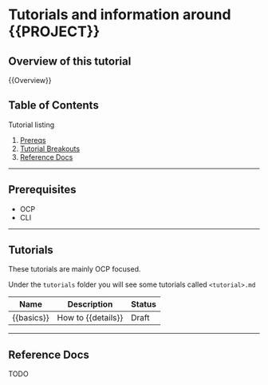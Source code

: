 # Tutorials and information around {{PROJECT}}

## Overview of this tutorial

{{Overview}}

## Table of Contents

Tutorial listing

1. [Prereqs](#prerequisites)
2. [Tutorial Breakouts](#tutorials)
3. [Reference Docs](#reference-docs)

---

## Prerequisites

- OCP
- CLI

---

## Tutorials

These tutorials are mainly OCP focused.

Under the `tutorials` folder you will see some tutorials called `<tutorial>.md`

| Name               | Description                    | Status           |
|--------------------|--------------------------------|------------------|
| {{basics}}    | How to {{details}}     | Draft         |




---

## Reference Docs

TODO

